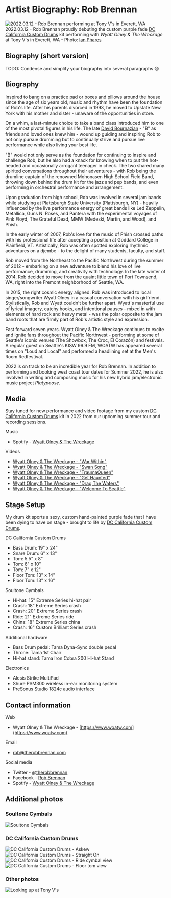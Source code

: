 # Artist Biography: Rob Brennan

![2022.03.12 - Rob Brennan performing at Tony V's in Everett, WA](../assets/profile/20220312-rob-at-tony-vs.jpeg)
2022.03.12 - Rob Brennan proudly debuting the custom purple fade [DC California Custom Drums](http://www.dccalifornia.com) kit performing with _Wyatt Olney & The Wreckage_ at Tony V's in Everett, WA - Photo: [Ian Phares](https://www.facebook.com/ian.phares.1)

## Biography (short version)

TODO: Condense and simplify your biography into several paragraphs 😅

## Biography

Inspired to bang on a practice pad or boxes and pillows around the house since the age of six years old, music and rhythm have been the foundation of Rob's life. After his parents divorced in 1993, he moved to Upstate New York with his mother and sister - unaware of the opportunities in store.

On a whim, a last-minute choice to take a band class introduced him to one of the most pivotal figures in his life. The late [David Bournazian](https://www.timesunion.com/news/article/David-Bournazian-Mohonasen-s-renowned-music-6004045.php) - "B" as friends and loved ones knew him - wound up guiding and inspiring Rob to not only pursue drumming but to continually strive and pursue live performance while also living your best life.

"B" would not only serve as the foundation for continuing to inspire and challenge Rob, but he also had a knack for knowing when to put the hot-headed and occasionally arrogant teenager in check. The two shared many spirited conversations throughout their adventures - with Rob being the drumline captain of the renowned Mohonasen High School Field Band, throwing down behind the drum kit for the jazz and pep bands, and even performing in orchestral performance and arrangement.

Upon graduation from high school, Rob was involved in several jam bands while studying at Plattsburgh State University (Plattsburgh, NY) - heavily influenced by the live performance energy of great bands like Led Zeppelin, Metallica, Guns N' Roses, and Pantera with the experimental voyages of Pink Floyd, The Grateful Dead, MMW (Medeski, Martin, and Wood), and Phish.

In the early winter of 2007, Rob's love for the music of Phish crossed paths with his professional life after accepting a position at Goddard College in Plainfield, VT. Artistically, Rob was often spotted exploring rhythmic adventures on a djembe - to the delight of many students, faculty, and staff.

Rob moved from the Northeast to the Pacific Northwest during the summer of 2012 - embarking on a new adventure to blend his love of live performance, drumming, and creativity with technology. In the late winter of 2014, Rob decided to move from the quaint little town of Port Townsend, WA, right into the Fremont neighborhood of Seattle, WA.

In 2015, the right cosmic energy aligned. Rob was introduced to local singer/songwriter Wyatt Olney in a casual conversation with his girlfriend. Stylistically, Rob and Wyatt couldn't be further apart. Wyatt's masterful use of lyrical imagery, catchy hooks, and intentional pauses - mixed in with elements of hard rock and heavy metal - was the polar opposite to the jam band roots that are firmly part of Rob's artistic style and expression.

Fast forward seven years. Wyatt Olney & The Wreckage continues to excite and ignite fans throughout the Pacific Northwest - performing at some of Seattle's iconic venues (The Showbox, The Croc, El Corazón) and festivals. A regular guest on Seattle's KISW 99.9 FM, WOATW has appeared several times on "Loud and Local" and performed a headlining set at the Men's Room Redfestival.

2022 is on track to be an incredible year for Rob Brennan. In addition to performing and booking west coast tour dates for Summer 2022, he is also involved in writing and composing music for his new hybrid jam/electronic music project _Platypoose_.

## Media

Stay tuned for new performance and video footage from my custom [DC California Custom Drums](http://www.dccalifornia.com) kit in 2022 from our upcoming summer tour and recording sessions.

Music

- Spotify - [Wyatt Olney & The Wreckage](https://open.spotify.com/artist/3ExbLuST1For3zEAbbzNWC)

Videos

- [Wyatt Olney & The Wreckage - "War Within"](https://www.youtube.com/watch?v=9DkgVjpYB2Y)
- [Wyatt Olney & The Wreckage - "Swan Song"](https://www.youtube.com/watch?v=4ZNhcQXz4lM)
- [Wyatt Olney & The Wreckage - "TraumaQueen"](https://www.youtube.com/watch?v=WmsJONZEAZE)
- [Wyatt Olney & The Wreckage - "Get Haunted"](https://www.youtube.com/watch?v=lxEDUu9wHZk)
- [Wyatt Olney & The Wreckage - "Drag The Waters"](https://www.youtube.com/watch?v=oAPc10BUrMk)
- [Wyatt Olney & The Wreckage - "Welcome To Seattle"](https://www.youtube.com/watch?v=G4qpFCWK6k8)

## Stage Setup

My drum kit sports a sexy, custom hand-painted purple fade that I have been dying to have on stage - brought to life by [DC California Custom Drums](http://www.dccalifornia.com).

DC California Custom Drums

- Bass Drum: 19" x 24"
- Snare Drum: 6" x 13"
- Tom: 5.5" x 8"
- Tom: 6" x 10"
- Tom: 7" x 12"
- Floor Tom: 13" x 14"
- Floor Tom: 13" x 16"

Soultone Cymbals

- Hi-hat: 15" Extreme Series hi-hat pair
- Crash: 18" Extreme Series crash
- Crash: 20" Extreme Series crash
- Ride: 21" Extreme Series ride
- China: 18" Extreme Series china
- Crash: 16" Custom Brilliant Series crash

Additional hardware

- Bass Drum pedal: Tama Dyna-Sync double pedal
- Throne: Tama 1st Chair
- Hi-hat stand: Tama Iron Cobra 200 Hi-hat Stand

Electronics

- Alesis Strike MultiPad
- Shure PSM300 wireless in-ear monitoring system
- PreSonus Studio 1824c audio interface

## Contact information

Web

- Wyatt Olney & The Wreckage - [https://www.woatw.com](https://www.woatw.com)

Email

- [rob@therobbrennan.com](mailto:rob@therobbrennan.com?subject=[Soultone%20Cymbals]%20Artist%20Profile)

Social media

- Twitter - [@therobbrennan](https://twitter.com/therobbrennan)
- Facebook - [Rob Brennan](https://www.facebook.com/therobbrennan)
- Spotify - [Wyatt Olney & The Wreckage](https://open.spotify.com/artist/3ExbLuST1For3zEAbbzNWC)

## Additional photos

### Soultone Cymbals

![Soultone Cymbals](../assets/soultone-cymbals/IMG_0109-dc-california-ride-cymbal-view.jpeg)

### DC California Custom Drums

![DC California Custom Drums - Askew](../assets/dc-california-custom-drums/IMG_0107-dc-california-kit-askew.jpeg)
![DC California Custom Drums - Straight On](../assets/dc-california-custom-drums/IMG_0108-dc-california-front.jpeg)
![DC California Custom Drums - Ride cymbal view](../assets/dc-california-custom-drums/IMG_0109-dc-california-ride-cymbal-view.jpeg)
![DC California Custom Drums - Floor tom view](../assets/dc-california-custom-drums/IMG_0110-dc-california-floor-tom-view.jpeg)

### Other photos

![Looking up at Tony V's](../assets/profile/20220312-rob-at-tony-vs-looking-up.jpeg)
